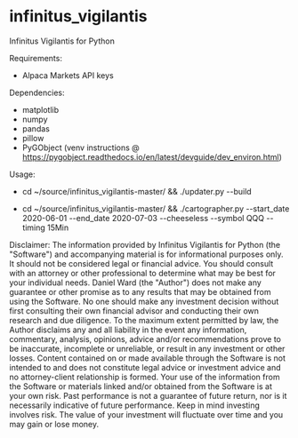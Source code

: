 # infinitus_vigilantis
Infinitus Vigilantis for Python

Requirements:
  - Alpaca Markets API keys

Dependencies:
  - matplotlib
  - numpy
  - pandas
  - pillow
  - PyGObject (venv instructions @ https://pygobject.readthedocs.io/en/latest/devguide/dev_environ.html)

Usage:

  - cd ~/source/infinitus_vigilantis-master/ && ./updater.py --build

  - cd ~/source/infinitus_vigilantis-master/ && ./cartographer.py --start_date 2020-06-01 --end_date 2020-07-03 --cheeseless --symbol QQQ --timing 15Min



Disclaimer:
	The information provided by Infinitus Vigilantis for Python (the
"Software") and accompanying material is for informational purposes
only. It should not be considered legal or financial advice. You should
consult with an attorney or other professional to determine what may be
best for your individual needs. Daniel Ward (the "Author") does not
make any guarantee or other promise as to any results that may be
obtained from using the Software. No one should make any investment
decision without first consulting their own financial advisor and
conducting their own research and due diligence. To the maximum extent
permitted by law, the Author disclaims any and all liability in the
event any information, commentary, analysis, opinions, advice and/or
recommendations prove to be inaccurate, incomplete or unreliable, or
result in any investment or other losses. Content contained on or made
available through the Software is not intended to and does not
constitute legal advice or investment advice and no attorney-client
relationship is formed. Your use of the information from the Software
or materials linked and/or obtained from the Software is at your own
risk. Past performance is not a guarantee of future return, nor is it
necessarily indicative of future performance. Keep in mind investing
involves risk. The value of your investment will fluctuate over time
and you may gain or lose money.
